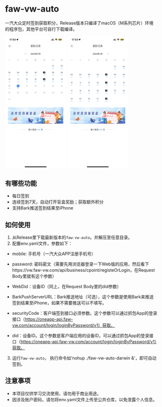 # faw-vw-auto
一汽大众定时签到获取积分，Release版本只编译了macOS（M系列芯片）环境的程序包，其他平台可自行下载编译。
<div>
    <img src="IMG_1.PNG" width="40%" alt="预览1">
    <img src="IMG_2.PNG" width="40%" alt="预览2">
</div>

## 有哪些功能
- 每日签到
- 连续签到7天，自动打开盲盒奖励；获取额外积分
- 支持Bark推送签到结果至iPhone

## 如何使用
1. 从Release里下载最新版本的`faw-vw-auto`。并解压至任意目录。
2. 配置env.yaml文件，参数如下：
- mobile: 手机号（一汽大众APP注册手机号）
- password: 密码密文（需要先用浏览器登录一下Web版的应用，然后看下https://vw.faw-vw.com/api/business/cpoint/registeOrLogin，在Request Body里就有这个参数）
- WebDid：设备ID（同上，在Request Body里的did参数）
- BarkPushServerURL：Bark推送地址（可选），这个参数是使用Bark来推送签到结果至iPhone，如果不需要推送可以不填写。

- securityCode：客户端签到接口必须参数。这个参数可以通过抓包App的登录接口（https://oneapp-api.faw-vw.com/account/login/loginByPassword/v1）获取。
- did：设备ID。这个参数是客户端应用的设备ID，可以通过抓包App的登录接口（https://oneapp-api.faw-vw.com/account/login/loginByPassword/v1）获取。

3. 运行`faw-vw-auto`， 执行命令如‘nohup ./faw-vw-auto-darwin &’，即可自动签到。

## 注意事项
- 本项目仅供学习交流使用，请勿用于商业用途。
- 因涉及账户密码，请勿将env.yaml文件上传至公共仓库，以免泄露个人信息。
